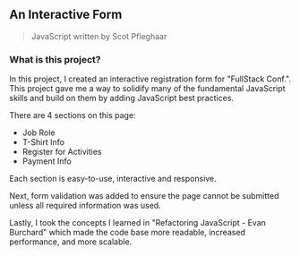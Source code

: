 ## An Interactive Form
> JavaScript written by Scot Pfleghaar

### What is this project?
In this project, I created an interactive registration form for "FullStack Conf.".
This project gave me a way to solidify many of the fundamental JavaScript skills and build on them by adding JavaScript best practices.

There are 4 sections on this page: 

* Job Role
* T-Shirt Info
* Register for Activities
* Payment Info

Each section is easy-to-use, interactive and responsive.

Next, form validation was added to ensure the page cannot be submitted unless all required information was used. 

Lastly, I took the concepts I learned in "Refactoring JavaScript - Evan Burchard" which made the code base more readable, increased performance, and more scalable. 
